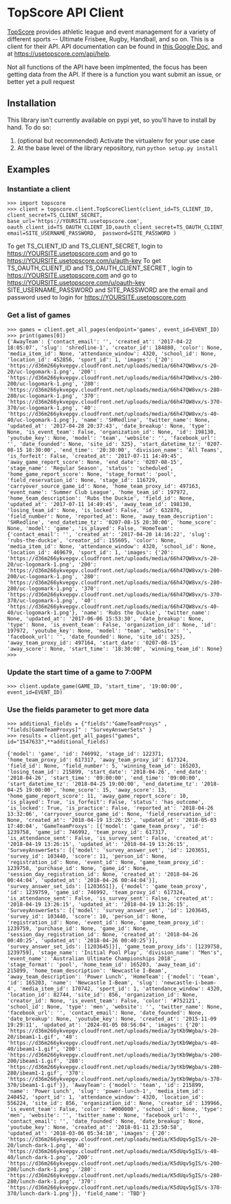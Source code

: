 # TopScore API Client

[TopScore](http://www.usetopscore.com/) provides athletic league and event management for a variety of different sports -- Ultimate Frisbee, Rugby, Handball, and so on.   This is a client for their API.  API documentation can be found in [this Google Doc](https://docs.google.com/document/d/148SFmTpsdon5xoGpAeNCokrpaPKKOSDtrLNBHOIq5c4/edit#), and at https://usetopscore.com/api/help.

Not all functions of the API have been implmented, the focus has been getting data from the API. If there is a function you want submit an issue, or better yet a pull request

Installation
------------
This library isn't currently available on pypi yet, so you'll have to install by hand.  To do so:
  1. (optional but recommended) Activate the virtualenv for your use case
  2. At the base level of the library repository, run `python setup.py install`

Examples
--------
### Instantiate a client
```
>>> import topscore
>>> client = topscore.client.TopScoreClient(client_id=TS_CLIENT_ID, client_secret=TS_CLIENT_SECRET, base_url='https://YOURSITE.usetopscore.com', oauth_client_id=TS_OAUTH_CLIENT_ID,oauth_client_secret=TS_OAUTH_CLIENT_SECRET, email=SITE_USERNAME_PASSWORD,  password=SITE_PASSWORD )
```

To get TS_CLIENT_ID and TS_CLIENT_SECRET, login to https://YOURSITE.usetopscore.com and go to  https://YOURSITE.usetopscore.com/u/auth-key
To get TS_OAUTH_CLIENT_ID and TS_OAUTH_CLIENT_SECRET , login to https://YOURSITE.usetopscore.com and go to  https://YOURSITE.usetopscore.com/u/oauth-key
SITE_USERNAME_PASSWORD and SITE_PASSWORD are the email and password used to login for https://YOURSITE.usetopscore.com

### Get a list of games
```
>>> games = client.get_all_pages(endpoint='games', event_id=EVENT_ID)
>>> print(games[0])
{'AwayTeam': {'contact_email': '', 'created_at': '2017-04-22 18:05:07', 'slug': 'shredline-1', 'creator_id': 184880, 'color': None, 'media_item_id': None, 'attendance_window': 4320, 'school_id': None, 'location_id': 452856, 'sport_id': 1, 'images': {'20': 'https://d36m266ykvepgv.cloudfront.net/uploads/media/66h47QW8vx/s-20-20/uc-logomark-1.png', '200': 'https://d36m266ykvepgv.cloudfront.net/uploads/media/66h47QW8vx/s-200-200/uc-logomark-1.png', '280': 'https://d36m266ykvepgv.cloudfront.net/uploads/media/66h47QW8vx/s-280-280/uc-logomark-1.png', '370': 'https://d36m266ykvepgv.cloudfront.net/uploads/media/66h47QW8vx/s-370-370/uc-logomark-1.png', '40': 'https://d36m266ykvepgv.cloudfront.net/uploads/media/66h47QW8vx/s-40-40/uc-logomark-1.png'}, 'name': 'SHRedline', 'twitter_name': None, 'updated_at': '2017-04-28 20:37:43', 'date_breakup': None, 'type': None, 'is_event_team': False, 'organization_id': None, 'id': 198130, 'youtube_key': None, 'model': 'team', 'website': '', 'facebook_url': '', 'date_founded': None, 'site_id': 325}, 'start_datetime_tz': '0207-08-15 18:30:00', 'end_time': '20:30:00', 'division_name': 'All Teams', 'is_forfeit': False, 'created_at': '2017-07-11 14:49:45', 'away_game_report_score': None, 'end_date': '0207-08-15', 'stage_name': 'Regular Season', 'status': 'scheduled', 'home_game_report_score': None, 'stage_format': 'pool', 'field_reservation_id': None, 'stage_id': 116729, 'carryover_source_game_id': None, 'home_team_proxy_id': 497163, 'event_name': 'Summer Club League', 'home_team_id': 197972, 'home_team_description': 'Rubs the Duckie', 'field_id': None, 'updated_at': '2017-07-11 14:49:45', 'away_team_id': 198130, 'losing_team_id': None, 'is_locked': False, 'id': 632876, 'field_number': None, 'reported_at': None, 'away_team_description': 'SHRedline', 'end_datetime_tz': '0207-08-15 20:30:00', 'home_score': None, 'model': 'game', 'is_played': False, 'HomeTeam': {'contact_email': '', 'created_at': '2017-04-20 14:16:22', 'slug': 'rubs-the-duckie', 'creator_id': 155605, 'color': None, 'media_item_id': None, 'attendance_window': 4320, 'school_id': None, 'location_id': 469679, 'sport_id': 1, 'images': {'20': 'https://d36m266ykvepgv.cloudfront.net/uploads/media/66h47QW8vx/s-20-20/uc-logomark-1.png', '200': 'https://d36m266ykvepgv.cloudfront.net/uploads/media/66h47QW8vx/s-200-200/uc-logomark-1.png', '280': 'https://d36m266ykvepgv.cloudfront.net/uploads/media/66h47QW8vx/s-280-280/uc-logomark-1.png', '370': 'https://d36m266ykvepgv.cloudfront.net/uploads/media/66h47QW8vx/s-370-370/uc-logomark-1.png', '40': 'https://d36m266ykvepgv.cloudfront.net/uploads/media/66h47QW8vx/s-40-40/uc-logomark-1.png'}, 'name': 'Rubs the Duckie', 'twitter_name': None, 'updated_at': '2017-06-06 15:53:30', 'date_breakup': None, 'type': None, 'is_event_team': False, 'organization_id': None, 'id': 197972, 'youtube_key': None, 'model': 'team', 'website': '', 'facebook_url': '', 'date_founded': None, 'site_id': 325}, 'away_team_proxy_id': 497164, 'start_date': '0207-08-15', 'away_score': None, 'start_time': '18:30:00', 'winning_team_id': None}
>>> 
```

### Update the start time of a game to 7:00PM
```
>>> client.update_game(GAME_ID, 'start_time', '19:00:00', event_id=EVENT_ID)
```

### Use the fields parameter to get more data 

```
>>> additional_fields = {"fields":"GameTeamProxys" , "fields[GameTeamProxys]" : "SurveyAnswerSets" }
>>> results = client.get_all_pages("games", id="1547633",**additional_fields)

{'model': 'game', 'id': 746992, 'stage_id': 122371, 'home_team_proxy_id': 617317, 'away_team_proxy_id': 617324, 'field_id': None, 'field_number': 5, 'winning_team_id': 165203, 'losing_team_id': 215899, 'start_date': '2018-04-26', 'end_date': '2018-04-26', 'start_time': '09:00:00', 'end_time': '09:00:00', 'start_datetime_tz': '2018-04-25 19:00:00', 'end_datetime_tz': '2018-04-25 19:00:00', 'home_score': 15, 'away_score': 13, 'home_game_report_score': 11, 'away_game_report_score': 10, 'is_played': True, 'is_forfeit': False, 'status': 'has_outcome', 'is_locked': True, 'is_practice': False, 'reported_at': '2018-04-26 13:32:06', 'carryover_source_game_id': None, 'field_reservation_id': None, 'created_at': '2018-04-19 13:26:15', 'updated_at': '2018-05-03 17:40:04', 'GameTeamProxys': [{'model': 'game_team_proxy', 'id': 1239758, 'game_id': 746992, 'team_proxy_id': 617317, 'is_attendance_sent': False, 'is_survey_sent': False, 'created_at': '2018-04-19 13:26:15', 'updated_at': '2018-04-19 13:26:15', 'SurveyAnswerSets': [{'model': 'survey_answer_set', 'id': 1203651, 'survey_id': 103440, 'score': 11, 'person_id': None, 'registration_id': None, 'event_id': None, 'game_team_proxy_id': 1239758, 'purchase_id': None, 'game_id': None, 'session_day_registration_id': None, 'created_at': '2018-04-26 00:44:04', 'updated_at': '2018-04-26 00:44:04'}], 'survey_answer_set_ids': [1203651]}, {'model': 'game_team_proxy', 'id': 1239759, 'game_id': 746992, 'team_proxy_id': 617324, 'is_attendance_sent': False, 'is_survey_sent': False, 'created_at': '2018-04-19 13:26:15', 'updated_at': '2018-04-19 13:26:15', 'SurveyAnswerSets': [{'model': 'survey_answer_set', 'id': 1203645, 'survey_id': 103440, 'score': 10, 'person_id': None, 'registration_id': None, 'event_id': None, 'game_team_proxy_id': 1239759, 'purchase_id': None, 'game_id': None, 'session_day_registration_id': None, 'created_at': '2018-04-26 00:40:25', 'updated_at': '2018-04-26 00:40:25'}], 'survey_answer_set_ids': [1203645]}], 'game_team_proxy_ids': [1239758, 1239759], 'stage_name': 'Initial Pool Play', 'division_name': "Men's", 'event_name': 'Australian Ultimate Championships 2018', 'stage_format': 'pool', 'home_team_id': 165203, 'away_team_id': 215899, 'home_team_description': 'Newcastle I-Beam', 'away_team_description': 'Power Lunch', 'HomeTeam': {'model': 'team', 'id': 165203, 'name': 'Newcastle I-Beam', 'slug': 'newcastle-i-beam-4', 'media_item_id': 170742, 'sport_id': 1, 'attendance_window': 4320, 'location_id': 82744, 'site_id': 856, 'organization_id': None, 'creator_id': None, 'is_event_team': False, 'color': '#752121', 'school_id': None, 'type': 'men', 'website': '', 'twitter_name': None, 'facebook_url': '', 'contact_email': None, 'date_founded': None, 'date_breakup': None, 'youtube_key': None, 'created_at': '2015-11-09 19:29:11', 'updated_at': '2024-01-05 08:56:04', 'images': {'20': 'https://d36m266ykvepgv.cloudfront.net/uploads/media/3ytKb9Wgba/s-20-20/ibeam1-1.gif', '40': 'https://d36m266ykvepgv.cloudfront.net/uploads/media/3ytKb9Wgba/s-40-40/ibeam1-1.gif', '200': 'https://d36m266ykvepgv.cloudfront.net/uploads/media/3ytKb9Wgba/s-200-200/ibeam1-1.gif', '280': 'https://d36m266ykvepgv.cloudfront.net/uploads/media/3ytKb9Wgba/s-280-280/ibeam1-1.gif', '370': 'https://d36m266ykvepgv.cloudfront.net/uploads/media/3ytKb9Wgba/s-370-370/ibeam1-1.gif'}}, 'AwayTeam': {'model': 'team', 'id': 215899, 'name': 'Power Lunch', 'slug': 'power-lunch-1', 'media_item_id': 240452, 'sport_id': 1, 'attendance_window': 4320, 'location_id': 556224, 'site_id': 856, 'organization_id': None, 'creator_id': 139966, 'is_event_team': False, 'color': '#000000', 'school_id': None, 'type': 'men', 'website': '', 'twitter_name': None, 'facebook_url': '', 'contact_email': '', 'date_founded': None, 'date_breakup': None, 'youtube_key': None, 'created_at': '2018-01-11 23:50:58', 'updated_at': '2018-03-06 05:34:10', 'images': {'20': 'https://d36m266ykvepgv.cloudfront.net/uploads/media/K5dUqv5gIS/s-20-20/lunch-dark-1.png', '40': 'https://d36m266ykvepgv.cloudfront.net/uploads/media/K5dUqv5gIS/s-40-40/lunch-dark-1.png', '200': 'https://d36m266ykvepgv.cloudfront.net/uploads/media/K5dUqv5gIS/s-200-200/lunch-dark-1.png', '280': 'https://d36m266ykvepgv.cloudfront.net/uploads/media/K5dUqv5gIS/s-280-280/lunch-dark-1.png', '370': 'https://d36m266ykvepgv.cloudfront.net/uploads/media/K5dUqv5gIS/s-370-370/lunch-dark-1.png'}}, 'field_name': 'TBD'}

```
